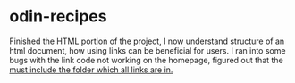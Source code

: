 # odin-recipes

Finished the HTML portion of the project, I now understand structure of an html document, how using links can be beneficial for users. I ran into some bugs with the link code not working on the homepage, figured out that the <a href> must include the folder which all links are in.
